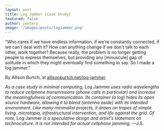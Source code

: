 ```yaml
---
layout: post
title: Log Jammer (Case Study)  
featured: false
author: jentery
image: '/images/posts/logJammer.png'
---
```


"Who cares if we have endless information, if we're constantly connected, if we can't deal with it? How can anything change if we don't talk to each other, work together? Because really, the problem is no longer getting people to express themselves, but providing any [minuscule] gap of solitude in which they might eventually find something to say. So I made a log jammer." 

By Allison Burtch, at [allisonburtch.net/log-jammer](http://www.allisonburtch.net/log-jammer/)

*As a case study in minimal computing,* Log Jammer *uses radio wavelengths to reduce cellphone transmissions (phone calls in particular) and increase the meaningfulness of communication. Its container (a log) hides its open source hardware, allowing it to blend (antenna aside) with its intended environment. Like many minimalist projects, it draws on tropes of simple living, microtopia, infrastructural intervention, and life against the grid. Of note,* Log Jammer *is a speculative design and artist's statement on technoculture. It is not intended for actual cellphone jamming.* —J.S.
